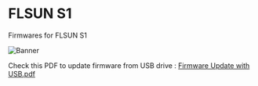 # FLSUN S1
Firmwares for FLSUN S1

![Banner](https://github.com/user-attachments/assets/a2ebd6cd-e430-4d7b-a240-a8cac461b0c7)

Check this PDF to update firmware from USB drive : [Firmware Update with USB.pdf](https://github.com/Guilouz/Flsun-S1-T1/blob/main/Firmwares/OS/S1/Firmware%20Update%20with%20USB.pdf)
